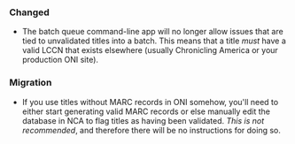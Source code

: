 ### Changed

- The batch queue command-line app will no longer allow issues that are tied to
  unvalidated titles into a batch. This means that a title *must* have a valid
  LCCN that exists elsewhere (usually Chronicling America or your production
  ONI site).

### Migration

- If you use titles without MARC records in ONI somehow, you'll need to either
  start generating valid MARC records or else manually edit the database in NCA
  to flag titles as having been validated. *This is not recommended*, and
  therefore there will be no instructions for doing so.
